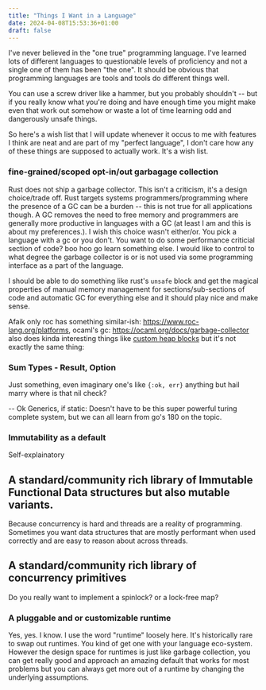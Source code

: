 ```yaml
---
title: "Things I Want in a Language"
date: 2024-04-08T15:53:36+01:00
draft: false
---
```


I've never believed in the "one true" programming language. I've learned lots of different languages to questionable levels of proficiency and 
not a single one of them has been "the one". It should be obvious that programming languages are tools and tools do different things well.

You can use a screw driver like a hammer, but you probably shouldn't -- but if you really know what you're doing and have enough time you might 
make even that work out somehow or waste a lot of time learning odd and dangerously unsafe things.

So here's a wish list that I will update whenever it occus to me with features I think are neat and are part of my "perfect language", I don't care how any of these things are supposed to actually work. It's a wish list.

### fine-grained/scoped opt-in/out garbagage collection

Rust does not ship a garbage collector. This isn't a criticism, it's a design choice/trade off. Rust targets systems programmers/programming where the presence of a GC can be a burden -- this is not true for all applications though. A GC removes the need to free memory and programmers are generally more productive in languages with a GC (at least I am and this is about my preferences.). I wish this choice wasn't either/or. You pick a language with a gc or you don't. You want to do some performance criticial section of code? boo hoo go learn something else. I would like to control to what degree the garbage collector is or is not used via some programming interface as a part of the language.

I should be able to do something like rust's `unsafe` block and get the magical properties of manual memory management for sections/sub-sections of code and automatic GC for everything else and it should play nice and make sense.

Afaik only roc has something similar-ish: https://www.roc-lang.org/platforms, ocaml's gc: https://ocaml.org/docs/garbage-collector also does kinda interesting things 
like [custom heap blocks](https://dev.realworldocaml.org/runtime-memory-layout.html#memory-representation-of-values) but it's not exactly the same thing:

### Sum Types - Result, Option

Just something, even imaginary one's like  `{:ok, err}` anything but hail marry where is that nil check?

-- Ok Generics, if static: Doesn't have to be this super powerful turing complete system, but we can all learn from go's 180 on the topic.

### Immutability as a default
Self-explainatory

## A standard/community rich library of Immutable Functional Data structures but also mutable variants.
Because concurrency is hard and threads are a reality of programming. Sometimes you want data structures that are mostly performant when used correctly and are easy to reason about across threads.

## A standard/community rich library of concurrency primitives
Do you really want to implement a spinlock? or a lock-free map?

### A pluggable and or customizable runtime

Yes, yes. I know. I use the word "runtime" loosely here. It's historically rare to swap out runtimes. You kind of get one with your language eco-system.
However the design space for runtimes is just like garbage collection, you can get really good and approach an amazing default that works for most problems
but you can always get more out of a runtime by changing the underlying assumptions. 

